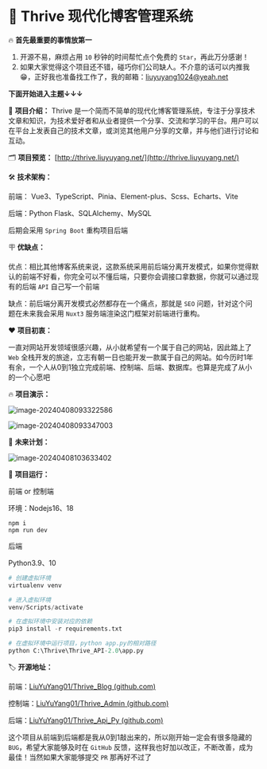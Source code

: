# 🎉 Thrive 现代化博客管理系统

🔥 **首先最重要的事情放第一**

1. 开源不易，麻烦占用 `10` 秒钟的时间帮忙点个免费的 `Star`，再此万分感谢！
2. 如果大家觉得这个项目还不错，碰巧你们公司缺人。不介意的话可以内推我😁，正好我也准备找工作了，我的邮箱：liuyuyang1024@yeah.net



**下面开始进入主题↓↓↓**



🌈 **项目介绍：** Thrive 是一个简而不简单的现代化博客管理系统，专注于分享技术文章和知识，为技术爱好者和从业者提供一个分享、交流和学习的平台。用户可以在平台上发表自己的技术文章，或浏览其他用户分享的文章，并与他们进行讨论和互动。



🗂️ **项目预览：** [http://thrive.liuyuyang.net/](http://thrive.liuyuyang.net/)



🛠️ **技术架构：**

前端： Vue3、TypeScript、Pinia、Element-plus、Scss、Echarts、Vite

后端：Python Flask、SQLAlchemy、MySQL

后期会采用 `Spring Boot` 重构项目后端



🪧 **优缺点：**

优点：相比其他博客系统来说，这款系统采用前后端分离开发模式，如果你觉得默认的前端不好看，你完全可以不懂后端，只要你会调接口拿数据，你就可以通过现有的后端 `API` 自己写一个前端

缺点：前后端分离开发模式必然都存在一个痛点，那就是 `SEO` 问题，针对这个问题在未来我会采用 `Nuxt3` 服务端渲染这门框架对前端进行重构。



❤️ **项目初衷：**

一直对网站开发领域很感兴趣，从小就希望有一个属于自己的网站，因此踏上了 `Web` 全栈开发的旅途，立志有朝一日也能开发一款属于自己的网站。如今历时1年有余，一个人从0到1独立完成前端、控制端、后端、数据库。也算是完成了从小的一个心愿吧



🔥 **项目演示：**

![image-20240408093322586](https://thrive.oss-cn-beijing.aliyuncs.com/image/image-20240408093322586.png)

![image-20240408093347003](https://thrive.oss-cn-beijing.aliyuncs.com/image/image-20240408093347003.png
)



🏹 **未来计划：**

![image-20240408103633402](https://thrive.oss-cn-beijing.aliyuncs.com/image/image-20240408103633402.png)



🌈 **项目运行：**

前端 or 控制端

环境：Nodejs16、18

```
npm i
npm run dev
```



后端

Python3.9、10

```python
# 创建虚拟环境
virtualenv venv

# 进入虚拟环境
venv/Scripts/activate

# 在虚拟环境中安装对应的依赖
pip3 install -r requirements.txt

# 在虚拟环境中运行项目，python app.py的相对路径
python C:\Thrive\Thrive_API-2.0\app.py
```


🏷️ **开源地址：**

前端：[LiuYuYang01/Thrive_Blog (github.com)](https://github.com/LiuYuYang01/Thrive_Blog)

控制端：[LiuYuYang01/Thrive_Admin (github.com)](https://github.com/LiuYuYang01/Thrive_Admin)

后端：[LiuYuYang01/Thrive_Api_Py (github.com)](https://github.com/LiuYuYang01/Thrive_Api_Py)



这个项目从前端到后端都是我从0到1敲出来的，所以刚开始一定会有很多隐藏的 `BUG`，希望大家能够及时在 `GitHub` 反馈，这样我也好加以改正，不断改善，成为最佳！当然如果大家能够提交 `PR` 那再好不过了